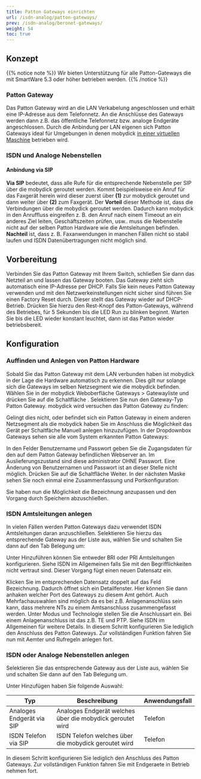 ```yaml
---
title: Patton Gateways einrichten
url: /isdn-analog/patton-gateways/
prev: /isdn-analog/beronet-gateways/
weight: 54
toc: true
---
```


## Konzept

{{% notice note %}}
Wir bieten Unterstützung für alle Patton-Gateways die mit SmartWare 5.3 oder höher betrieben werden.
{{% /notice %}}

### Patton Gateway

Das Patton Gateway wird an die LAN Verkabelung angeschlossen und erhält eine IP-Adresse aus dem Telefonnetz. An die Anschlüsse des Gateways werden dann z.B. das öffentliche Telefonnetz bzw. analoge Endgeräte angeschlossen. Durch die Anbindung per LAN eigenen sich Patton Gateways ideal für Umgebungen in denen mobydick [in einer virtuellen Maschine](https://www.pascom.net/de/mobydick-virtuell/ "in einer virtuellen Maschine") betrieben wird.

### ISDN und Analoge Nebenstellen
#### Anbindung via SIP

**Via SIP** bedeutet, dass alle Rufe für die entsprechende Nebenstelle per SIP über die mobydick geroutet werden. Kommt beispielsweise ein Anruf für das Faxgerät herein wird dieser zuerst über **(1)** zur mobydick geroutet und dann weiter über **(2)** zum Faxgerät.
Der **Vorteil** dieser Methode ist, dass die Verbindungen über die mobydick geroutet werden. Dadurch kann mobydick in den Anruffluss eingreifen z. B. den Anruf nach einem Timeout an ein anderes Ziel leiten, Geschäftszeiten prüfen, usw.. muss die Nebenstelle nicht auf der selben Patton Hardware wie die Amtsleitungen befinden.
**Nachteil** ist, dass z. B. Faxanwendungen in manchen Fällen nicht so stabil laufen und ISDN Datenübertragungen nicht möglich sind.

## Vorbereitung
Verbinden Sie das Patton Gateway mit Ihrem Switch, schließen Sie dann das Netzteil an und lassen das Gateway booten. Das Gateway zieht sich automatisch eine IP-Adresse per DHCP.
Falls Sie kein neues Patton Gateway verwenden und mit den Netzwerkeinstellungen nicht sicher sind führen Sie einen Factory Reset durch. Dieser stellt das Gateway wieder auf DHCP-Betrieb. Drücken Sie hierzu den Rest-Knopf des Patton-Gateways, während des Betriebes, für 5 Sekunden bis die LED Run zu blinken beginnt. Warten Sie bis die LED wieder konstant leuchtet, dann ist das Patton wieder betriebsbereit.

## Konfiguration

### Auffinden und Anlegen von Patton Hardware
Sobald Sie das Patton Gateway mit dem LAN verbunden haben ist mobydick in der Lage die Hardware automatisch zu erkennen. Dies gilt nur solange sich die Gateways im selben Netzsegment wie die mobydick befinden.
Wählen Sie in der mobydick Weboberfläche Gateways > Gatewayliste  und drücken Sie auf die Schaltfläche . Selektieren Sie nun den Gateway-Typ Patton Gateway. mobydick wird versuchen das Patton Gateway zu finden:

Gelingt dies nicht, oder befindet sich ein Patton Gateway in einem anderen Netzsegment als die mobydick haben Sie im Anschluss die Möglichkeit das Gerät per Schaltfäche Manuell anlegen hinzuzufügen.
In der Dropdownbox Gateways sehen sie alle vom System erkannten Patton Gateways:

In den Felder Benutzername und Passwort geben Sie die Zugangsdaten für den auf dem Patton Gateway befindlichen Webserver an. Im Auslieferungszustand sind diese administrator OHNE Passwort. Eine Änderung von Benutzernamen und Passwort ist an dieser Stelle nicht möglich.
Drücken Sie auf die Schaltfläche Weiter. In der nächsten Maske sehen Sie noch einmal eine Zusammenfassung und Portkonfiguration:

Sie haben nun die Möglichkeit die Bezeichnung anzupassen und den Vorgang durch Speichern abzuschließen.

### ISDN Amtsleitungen anlegen
In vielen Fällen werden Patton Gateways dazu verwendet ISDN Amtsleitungen daran anzuschließen. Selektieren Sie hierzu das entsprechende Gateway aus der Liste aus, wählen Sie  und schalten Sie dann auf den Tab Belegung um:

Unter Hinzuführen können Sie entweder BRI oder PRI Amtsleitungen konfigurieren. Siehe ISDN im Allgemeinen falls Sie mit den Begrifflichkeiten nicht vertraut sind. Dieser Vorgang fügt einen neuen Datensatz ein.

Klicken Sie im entsprechenden Datensatz doppelt auf das Feld Bezeichnung. Dadurch öffnet sich ein Detailfenster. Hier können Sie dann anhaken welcher Port des Gateways zu diesem Amt gehört. Auch Mehrfachauswahlen sind möglich da es bei z.B. Anlagenanschlüss sein kann, dass mehrere NTs zu einem Amtsanschluss zusammengefasst werden.
Unter Modus und Technologie stellen Sie die Anschlussart ein. Bei einem Anlagenanschluss ist das z.B. TE und PTP. Siehe ISDN im Allgemeinen für weitere Details.
In diesem Schritt konfigurieren Sie lediglich den Anschluss des Patton Gateways. Zur vollständigen Funktion fahren Sie nun mit Aemter und Rufregeln anlegen fort.

### ISDN oder Analoge Nebenstellen anlegen
Selektieren Sie das entsprechende Gateway aus der Liste aus, wählen Sie  und schalten Sie dann auf den Tab Belegung um.

Unter Hinzufügen haben Sie folgende Auswahl:

| Typ | Beschreibung |Anwendungsfall|
|-----|--------------|--------------|
|Analoges Endgerät via SIP|	Analoges Endgerät welches über die mobydick geroutet wird	|Telefon|
|ISDN Telefon via SIP|	ISDN Telefon welches über die mobydick geroutet wird	|Telefon|

In diesem Schritt konfigurieren Sie lediglich den Anschluss des Patton Gateways. Zur vollständigen Funktion fahren Sie mit Endgeraete in Betrieb nehmen fort.
